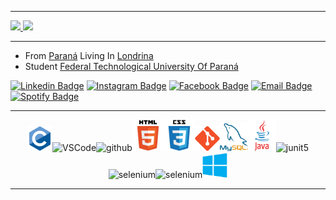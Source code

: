 ***

<p>
  <a href="https://github.com/AlexDeSaran/github-readme-stats">
    <img
      height="156" 
      src="https://github-readme-stats.vercel.app/api?username=AlexDeSaran&count_private=true&show_icons=true&custom_title=Alex's%20Github%20Stats&hide=issues&theme=vision-friendly-dark"
    />
    </a>
  <a href="https://github.com/AlexDeSaran/github-readme-stats">
    <img
      height="156"
      src="https://github-readme-stats.vercel.app/api/top-langs/?username=AlexDeSaran&&layout=compact&theme=vision-friendly-dark&langs_count=8)"
    />
  </a>
<p>

*** 

* From [Paraná](https://pt.wikipedia.org/wiki/Paran%C3%A1) Living In [Londrina ](https://pt.wikipedia.org/wiki/Londrina)
* Student [Federal Technological University Of Paraná](http://www.utfpr.edu.br/)

 
 [![Linkedin Badge](https://img.shields.io/badge/-LinkedIn-blue?style=flat-square&logo=Linkedin&logoColor=white&link=hhttp://www.linkedin.com/in/alex-leandro-medeiros-5b68741a3/)](http://www.linkedin.com/in/alex-leandro-medeiros-5b68741a3) 
  [![Instagram Badge](https://img.shields.io/badge/-Instagram-blue?style=flat-square&logo=Instagram&logoColor=white&link=https://www.linkedin.com/in/alex-leandro-medeiros-5b68741a3/)](https://www.instagram.com/alexdesaran/) 
  [![Facebook Badge](https://img.shields.io/badge/-Facebook-blue?style=flat-square&logo=Facebook&logoColor=white&link=https://www.linkedin.com/in/alex-leandro-medeiros-5b68741a3/)](https://www.facebook.com/alex.leandro.0007)
   [![Email Badge](https://img.shields.io/badge/-Email-blue?style=flat-square&logo=Gmail&logoColor=white&link=https://www.linkedin.com/in/alex-leandro-medeiros-5b68741a3/)](mailto:alexdesaran@outlook.com)
  [![Spotify Badge](https://img.shields.io/badge/-Spotify-blue?style=flat-square&logo=Spotify&logoColor=white&link=https://www.linkedin.com/in/alex-leandro-medeiros-5b68741a3/)](https://open.spotify.com/user/12184345488?si=DGO8ME3ZTea6fmAilHs3iQ&utm_source=copy-link&nd=1)
  

 ***
 <p align = "center">
  <img src="https://raw.githubusercontent.com/devicons/devicon/master/icons/c/c-original.svg" alt="c" width="40" height="40"/><img   
  <img src="https://github.com/keikomori/icons-badges/blob/master/icons/VSCode/vscode.svg" alt="VSCode" width="40" height="40"/><img                                                                               
src="https://github.com/urielcaire/aprendamd/blob/master/imgs/github.png" alt="github" width="40" height="40"/><img                                                               src="https://raw.githubusercontent.com/devicons/devicon/2809b567852a4648062a2d3e7c1c531367458c0b/icons/html5/html5-original-wordmark.svg" alt="html5" width="50" height="50"/><img
  src="https://raw.githubusercontent.com/devicons/devicon/2809b567852a4648062a2d3e7c1c531367458c0b/icons/css3/css3-original-wordmark.svg" alt="css3" width="50" height="50"/><img
  src="https://raw.githubusercontent.com/devicons/devicon/master/icons/git/git-original.svg" alt="git" width="40" height="40"/><img src="https://raw.githubusercontent.com/marcelodib/marcelodib/master/assets/mysql.png" alt="mysql" width="45" height="45"/><img
  src="https://raw.githubusercontent.com/devicons/devicon/1119b9f84c0290e0f0b38982099a2bd027a48bf1/icons/java/java-original-wordmark.svg" alt="java" width="45" height="50"/><img  src="https://camo.githubusercontent.com/abbaedce4b226ea68b0fd43521472b0b146d5ed57956116f69752f43e7ddd7d8/68747470733a2f2f6a756e69742e6f72672f6a756e6974352f6173736574732f696d672f6a756e6974352d6c6f676f2e706e67" alt="junit5" width="36" height="40"/><img
  src="https://static-00.iconduck.com/assets.00/selenium-icon-512x496-obrnvg2v.png" alt="selenium" width="40" height="40"/><img 
                                                                                                                                 src="https://opencollective-production.s3-us-west-1.amazonaws.com/efa23630-0509-11e8-bf7d-fb9c62253aad.png" alt="selenium" width="40" height="40"/><img 
                                                                                                                                                                                 <img 
src="https://raw.githubusercontent.com/devicons/devicon/2809b567852a4648062a2d3e7c1c531367458c0b/icons/windows8/windows8-original.svg" alt="windows" width="40" height="40"/>
 </p>

  </table>  
<hr/>





